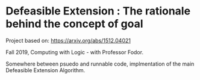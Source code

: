 # Defeasible Extension : The rationale behind the concept of goal

Project based on: https://arxiv.org/abs/1512.04021

Fall 2019, Computing with Logic - with Professor Fodor. 

Somewhere between psuedo and runnable code, implmentation of the main Defeasible Extension Algorithm.
